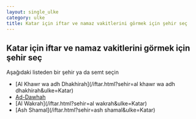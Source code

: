 ```yaml
---
layout: single_ulke
category: ulke
title: Katar için iftar ve namaz vakitlerini görmek için şehir seç
---
```



## Katar için iftar ve namaz vakitlerini görmek için şehir seç

Aşağıdaki listeden bir şehir ya da semt seçin


* [Al Khawr wa adh Dhakhirah](/iftar.html?sehir=al khawr wa adh dhakhirah&ulke=Katar)
* [Ad-Dawhah](/iftar.html?sehir=ad-dawhah&ulke=Katar)
* [Al Wakrah](/iftar.html?sehir=al wakrah&ulke=Katar)
* [Ash Shamal](/iftar.html?sehir=ash shamal&ulke=Katar)
